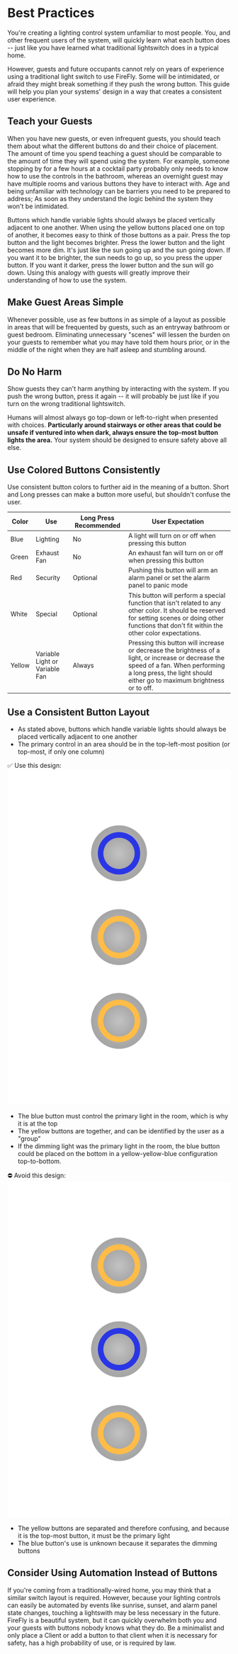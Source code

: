 # Best Practices

You're creating a lighting control system unfamiliar to most people.  You, and other frequent users of the system, will quickly learn what each button does -- just like you have learned what traditional lightswitch does in a typical home.  

However, guests and future occupants cannot rely on years of experience using a traditional light switch to use FireFly.  Some will be intimidated, or afraid they might break something if they push the wrong button.  This guide will help you plan your systems' design in a way that creates a consistent user experience.

## Teach your Guests

When you have new guests, or even infrequent guests, you should teach them about what the different buttons do and their choice of placement.  The amount of time you spend teaching a guest should be comparable to the amount of time they will spend using the system.  For example, someone stopping by for a few hours at a cocktail party probably only needs to know how to use the controls in the bathroom, whereas an overnight guest may have multiple rooms and various buttons they have to interact with.  Age and being unfamiliar with technology can be barriers you need to be prepared to address; As soon as they understand the logic behind the system they won't be intimidated.

Buttons which handle variable lights should always be placed vertically adjacent to one another.  When using the yellow buttons placed one on top of another, it becomes easy to think of those buttons as a pair.  Press the top button and the light becomes brighter.  Press the lower button and the light becomes more dim.  It's just like the sun going up and the sun going down.  If you want it to be brighter, the sun needs to go up, so you press the upper button.  If you want it darker, press the lower button and the sun will go down.  Using this analogy with guests will greatly improve their understanding of how to use the system.

## Make Guest Areas Simple

Whenever possible, use as few buttons in as simple of a layout as possible in areas that will be frequented by guests, such as an entryway bathroom or guest bedroom.  Eliminating unnecessary "scenes" will lessen the burden on your guests to remember what you may have told them hours prior, or in the middle of the night when they are half asleep and stumbling around.


## Do No Harm

Show guests they can't harm anything by interacting with the system.  If you push the wrong button, press it again -- it will probably be just like if you turn on the wrong traditional lightswitch.

Humans will almost always go top-down or left-to-right when presented with choices.  **Particularly around stairways or other areas that could be unsafe if ventured into when dark, always ensure the top-most button lights the area.**  Your system should be designed to ensure safety above all else.


## Use Colored Buttons Consistently

Use consistent button colors to further aid in the meaning of a button.  Short and Long presses can make a button more useful, but shouldn't confuse the user.

| Color | Use | Long Press Recommended | User Expectation | 
| ----- | ----| ------- | ------| 
| Blue | Lighting | No | A light will turn on or off when pressing this button |
| Green | Exhaust Fan | No | An exhaust fan will turn on or off when pressing this button |
| Red | Security | Optional | Pushing this button will arm an alarm panel or set the alarm panel to panic mode |
| White | Special | Optional | This button will perform a special function that isn't related to any other color.  It should be reserved for setting scenes or doing other functions that don't fit within the other color expectations. |
| Yellow | Variable Light or Variable Fan | Always | Pressing this button will increase or decrease the brightness of a light, or increase or decrease the speed of a fan.  When performing a long press, the light should either go to maximum brightness or to off. |


## Use a Consistent Button Layout

- As stated above, buttons which handle variable lights should always be placed vertically adjacent to one another
- The primary control in an area should be in the top-left-most position (or top-most, if only one column)


:white_check_mark: Use this design:
[![Ideal Design](./best_practices_ideal_example.svg)](https://raw.githubusercontent.com/BrentIO/FireFly/main/best_practices_ideal_example.svg)

- The blue button must control the primary light in the room, which is why it is at the top
- The yellow buttons are together, and can be identified by the user as a "group"
- If the dimming light was the primary light in the room, the blue button could be placed on the bottom in a yellow-yellow-blue configuration top-to-bottom.


:no_entry: Avoid this design:
[![Avoid Design](./best_practices_avoid_example.svg)](https://raw.githubusercontent.com/BrentIO/FireFly/main/best_practices_avoid_example.svg)

- The yellow buttons are separated and therefore confusing, and because it is the top-most button, it must be the primary light
- The blue button's use is unknown because it separates the dimming buttons


## Consider Using Automation Instead of Buttons

If you're coming from a traditionally-wired home, you may think that a similar switch layout is required.  However, because your lighting controls can easily be automated by events like sunrise, sunset, and alarm panel state changes, touching a lightswith may be less necessary in the future.  FireFly is a beautiful system, but it can quickly overwhelm both you and your guests with buttons nobody knows what they do.  Be a minimalist and only place a Client or add a button to that client when it is necessary for safety, has a high probability of use, or is required by law.
